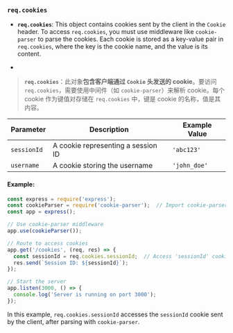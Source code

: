 ### `req.cookies`

- **`req.cookies`**: This object contains cookies sent by the client in the `Cookie` header. To access `req.cookies`, you must use middleware like `cookie-parser` to parse the cookies. Each cookie is stored as a key-value pair in `req.cookies`, where the key is the cookie name, and the value is its content.

- <audio src="..\..\mp3\__`req.cookies`.mp3"></audio>

> **`req.cookies`**：此对象**包含客户端通过 `Cookie` 头发送的 cookie**。要访问 `req.cookies`，需要使用中间件（如 `cookie-parser`）来解析 cookie。每个 cookie 作为键值对存储在 `req.cookies` 中，键是 cookie 的名称，值是其内容。
>
> <audio src="..\..\mp3\`req.cookies`：此.mp3"></audio>

| Parameter   | Description                        | Example Value |
| ----------- | ---------------------------------- | ------------- |
| `sessionId` | A cookie representing a session ID | `'abc123'`    |
| `username`  | A cookie storing the username      | `'john_doe'`  |

#### Example:

<audio src="..\..\mp3\在这段代码中，`req.coo.mp3"></audio>

```js
const express = require('express');
const cookieParser = require('cookie-parser');  // Import cookie-parser middleware
const app = express();

// Use cookie-parser middleware
app.use(cookieParser());

// Route to access cookies
app.get('/cookies', (req, res) => {
  const sessionId = req.cookies.sessionId;  // Access 'sessionId' cookie
  res.send(`Session ID: ${sessionId}`);
});

// Start the server
app.listen(3000, () => {
  console.log('Server is running on port 3000');
});
```

In this example, `req.cookies.sessionId` accesses the `sessionId` cookie sent by the client, after parsing with `cookie-parser`.